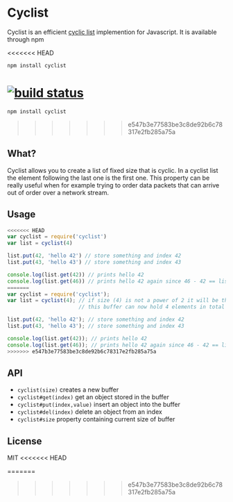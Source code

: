 # Cyclist

Cyclist is an efficient [cyclic list](http://en.wikipedia.org/wiki/Circular_buffer) implemention for Javascript.
It is available through npm

<<<<<<< HEAD
```
npm install cyclist
```

[![build status](http://img.shields.io/travis/mafintosh/cyclist.svg?style=flat)](http://travis-ci.org/mafintosh/cyclist)
=======
	npm install cyclist
>>>>>>> e547b3e77583be3c8de92b6c78317e2fb285a75a

## What?

Cyclist allows you to create a list of fixed size that is cyclic.
In a cyclist list the element following the last one is the first one.
This property can be really useful when for example trying to order data
packets that can arrive out of order over a network stream.

## Usage

``` js
<<<<<<< HEAD
var cyclist = require('cyclist')
var list = cyclist(4)

list.put(42, 'hello 42') // store something and index 42
list.put(43, 'hello 43') // store something and index 43

console.log(list.get(42)) // prints hello 42
console.log(list.get(46)) // prints hello 42 again since 46 - 42 == list.size
=======
var cyclist = require('cyclist');
var list = cyclist(4); // if size (4) is not a power of 2 it will be the follwing power of 2
                       // this buffer can now hold 4 elements in total

list.put(42, 'hello 42'); // store something and index 42
list.put(43, 'hello 43'); // store something and index 43

console.log(list.get(42)); // prints hello 42
console.log(list.get(46)); // prints hello 42 again since 46 - 42 == list.size
>>>>>>> e547b3e77583be3c8de92b6c78317e2fb285a75a
```

## API

* `cyclist(size)` creates a new buffer
* `cyclist#get(index)` get an object stored in the buffer
* `cyclist#put(index,value)` insert an object into the buffer
* `cyclist#del(index)` delete an object from an index
* `cyclist#size` property containing current size of buffer

## License

MIT
<<<<<<< HEAD

=======
>>>>>>> e547b3e77583be3c8de92b6c78317e2fb285a75a
